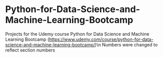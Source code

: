 # Python-for-Data-Science-and-Machine-Learning-Bootcamp
Projects for the Udemy course Python for Data Science and Machine Learning Bootcamp (https://www.udemy.com/course/python-for-data-science-and-machine-learning-bootcamp/)\n
Numbers were changed to reflect section numbers
